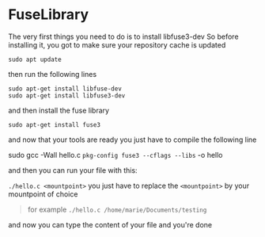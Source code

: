 # FuseLibrary

The very first things you need to do is to install libfuse3-dev
So before installing it, you got to make sure your repository cache is updated

`sudo apt update`

then run the following lines

```
sudo apt-get install libfuse-dev
sudo apt-get install libfuse3-dev
```

and then install the fuse library 

`sudo apt-get install fuse3`

and now that your tools are ready you just have to compile the following line

sudo gcc -Wall hello.c `pkg-config fuse3 --cflags --libs` -o hello

and then you can run your file with this:

`./hello.c <mountpoint>`
you just have to replace the `<mountpoint>` by your mountpoint of choice 

>for example `./hello.c /home/marie/Documents/testing`

and now you can type the content of your file and you're done
